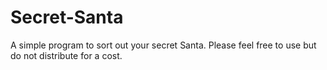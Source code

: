 # Secret-Santa
A simple program to sort out your secret Santa.
Please feel free to use but do not distribute for a cost.
